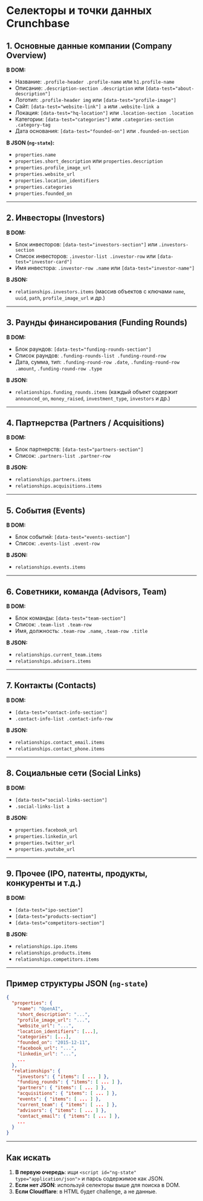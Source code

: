 # Селекторы и точки данных Crunchbase

## 1. Основные данные компании (Company Overview)

**В DOM:**
- Название: `.profile-header .profile-name` или `h1.profile-name`
- Описание: `.description-section .description` или `[data-test="about-description"]`
- Логотип: `.profile-header img` или `[data-test="profile-image"]`
- Сайт: `[data-test="website-link"] a` или `.website-link a`
- Локация: `[data-test="hq-location"]` или `.location-section .location`
- Категории: `[data-test="categories"]` или `.categories-section .category-tag`
- Дата основания: `[data-test="founded-on"]` или `.founded-on-section`

**В JSON (`ng-state`):**
- `properties.name`
- `properties.short_description` или `properties.description`
- `properties.profile_image_url`
- `properties.website_url`
- `properties.location_identifiers`
- `properties.categories`
- `properties.founded_on`

---

## 2. Инвесторы (Investors)

**В DOM:**
- Блок инвесторов: `[data-test="investors-section"]` или `.investors-section`
- Список инвесторов: `.investor-list .investor-row` или `[data-test="investor-card"]`
- Имя инвестора: `.investor-row .name` или `[data-test="investor-name"]`

**В JSON:**
- `relationships.investors.items` (массив объектов с ключами `name`, `uuid`, `path`, `profile_image_url` и др.)

---

## 3. Раунды финансирования (Funding Rounds)

**В DOM:**
- Блок раундов: `[data-test="funding-rounds-section"]`
- Список раундов: `.funding-rounds-list .funding-round-row`
- Дата, сумма, тип: `.funding-round-row .date`, `.funding-round-row .amount`, `.funding-round-row .type`

**В JSON:**
- `relationships.funding_rounds.items` (каждый объект содержит `announced_on`, `money_raised`, `investment_type`, `investors` и др.)

---

## 4. Партнерства (Partners / Acquisitions)

**В DOM:**
- Блок партнерств: `[data-test="partners-section"]`
- Список: `.partners-list .partner-row`

**В JSON:**
- `relationships.partners.items`
- `relationships.acquisitions.items`

---

## 5. События (Events)

**В DOM:**
- Блок событий: `[data-test="events-section"]`
- Список: `.events-list .event-row`

**В JSON:**
- `relationships.events.items`

---

## 6. Советники, команда (Advisors, Team)

**В DOM:**
- Блок команды: `[data-test="team-section"]`
- Список: `.team-list .team-row`
- Имя, должность: `.team-row .name`, `.team-row .title`

**В JSON:**
- `relationships.current_team.items`
- `relationships.advisors.items`

---

## 7. Контакты (Contacts)

**В DOM:**
- `[data-test="contact-info-section"]`
- `.contact-info-list .contact-info-row`

**В JSON:**
- `relationships.contact_email.items`
- `relationships.contact_phone.items`

---

## 8. Социальные сети (Social Links)

**В DOM:**
- `[data-test="social-links-section"]`
- `.social-links-list a`

**В JSON:**
- `properties.facebook_url`
- `properties.linkedin_url`
- `properties.twitter_url`
- `properties.youtube_url`

---

## 9. Прочее (IPO, патенты, продукты, конкуренты и т.д.)

**В DOM:**
- `[data-test="ipo-section"]`
- `[data-test="products-section"]`
- `[data-test="competitors-section"]`

**В JSON:**
- `relationships.ipo.items`
- `relationships.products.items`
- `relationships.competitors.items`

---

## Пример структуры JSON (`ng-state`)

```json
{
  "properties": {
    "name": "OpenAI",
    "short_description": "...",
    "profile_image_url": "...",
    "website_url": "...",
    "location_identifiers": [...],
    "categories": [...],
    "founded_on": "2015-12-11",
    "facebook_url": "...",
    "linkedin_url": "...",
    ...
  },
  "relationships": {
    "investors": { "items": [ ... ] },
    "funding_rounds": { "items": [ ... ] },
    "partners": { "items": [ ... ] },
    "acquisitions": { "items": [ ... ] },
    "events": { "items": [ ... ] },
    "current_team": { "items": [ ... ] },
    "advisors": { "items": [ ... ] },
    "contact_email": { "items": [ ... ] },
    ...
  }
}
```

---

## Как искать

1. **В первую очередь**: ищи `<script id="ng-state" type="application/json">` и парсь содержимое как JSON.
2. **Если нет JSON**: используй селекторы выше для поиска в DOM.
3. **Если Cloudflare**: в HTML будет challenge, а не данные. 
